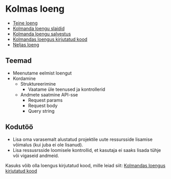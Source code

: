 # Kolmas loeng

- [Teine loeng](../Lesson-02/README.md)
- [Kolmanda loengu slaidid](Slides.md)
- [Kolmanda loengu salvestus](https://youtu.be/9d4mJR2oR7I)
- [Kolmandas loengus kirjutatud kood](https://github.com/HK-Mikrokraadid/Martti/tree/main/lessons/BE/03)
- [Neljas loeng](../Lesson-04/README.md)

## Teemad

- Meenutame eelmist loengut
- Kordamine
  - Struktureerimine
    - Vaatame üle teenused ja kontrollerid
  - Andmete saatmine API-sse
    - Request params
    - Request body
    - Query string

## Kodutöö

- Lisa oma varasemalt alustatud projektile uute ressursside lisamise võimalus (kui juba ei ole lisanud).
- Lisa ressusrsside loomisele kontrollid, et kasutaja ei saaks lisada tühje või vigaseid andmeid.
  
Kasuks võib olla loengus kirjutatud kood, mille leiad siit: [Kolmandas loengus kirjutatud kood](https://github.com/HK-Mikrokraadid/Martti/tree/main/lessons/BE/03)
